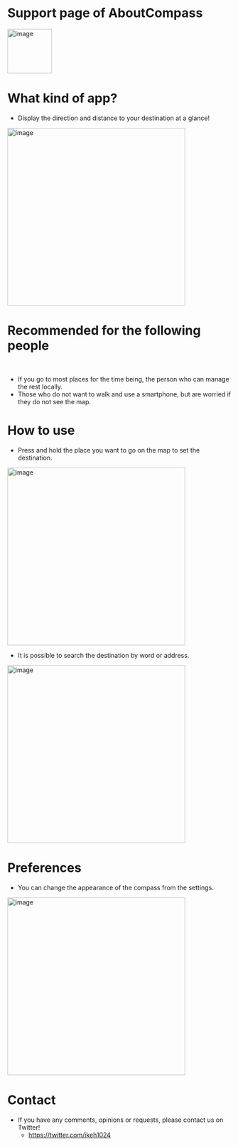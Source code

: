 # Support page of AboutCompass

<img width="100" alt="image" src="https://i.imgur.com/grzILMv.png">

# What kind of app?
- Display the direction and distance to your destination at a glance!

<img width="400" alt="image" src="https://i.imgur.com/TNvpEKg.jpg">

# Recommended for the following people
 
- If you go to most places for the time being, the person who can manage the rest locally.
- Those who do not want to walk and use a smartphone, but are worried if they do not see the map.

# How to use
- Press and hold the place you want to go on the map to set the destination.

<img width="400" alt="image" src="https://i.imgur.com/250tbN2.jpg">

- It is possible to search the destination by word or address.

<img width="400" alt="image" src="https://i.imgur.com/oRSn1xE.jpg">

# Preferences
- You can change the appearance of the compass from the settings.

<img width="400" alt="image" src="https://i.imgur.com/d0Y1hf6.jpg">

# Contact
- If you have any comments, opinions or requests, please contact us on Twitter!
    - https://twitter.com/ikeh1024


